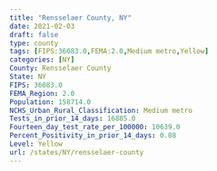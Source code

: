 ```yaml
---
title: "Rensselaer County, NY"
date: 2021-02-03
draft: false
type: county
tags: [FIPS:36083.0,FEMA:2.0,Medium metro,Yellow]
categories: [NY]
County: Rensselaer County
State: NY
FIPS: 36083.0
FEMA_Region: 2.0
Population: 158714.0
NCHS_Urban_Rural_Classification: Medium metro
Tests_in_prior_14_days: 16885.0
Fourteen_day_test_rate_per_100000: 10639.0
Percent_Positivity_in_prior_14_days: 0.08
Level: Yellow
url: /states/NY/rensselaer-county
---
```



